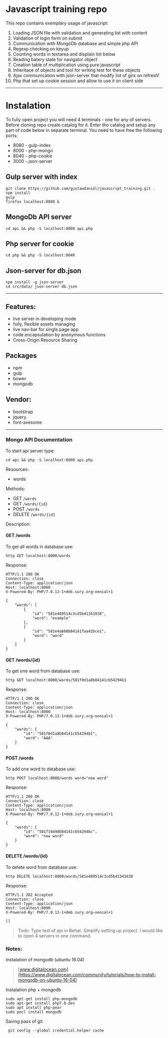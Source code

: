 # Javascript training repo

This repo contains exemplary usage of javascript:

1. Loading JSON file with validation and generating list with content
2. Validation of login form on submit
3. Communication with MongoDb database and simple php API
4. Regexp checking on keyup
5. Counting words in textarea and displain list below
6. Reading batery state for navigator object
7. Creation table of multiplication using pure javascript
8. Inheritace of objects and tool for writing test for these objects
9. Ajax communication with json-server that modify list of girs on refresh!
10. Php that set up cookie session and allow to use it on client side
-------

# Instalation
To fully open project you will need 4 terminals - one for any of servers. Before cloning repo create catalog for it. Enter tho catalog and setup any part of code below in separate terminal. You need to have free the following ports:
+ 8080 - gulp-index
+ 8000 - php-mongo
+ 8040 - php-cookie
+ 3000 - json-server
## Gulp server with index
```
git clone https://github.com/gustawdaniel/javascript_training.git .
npm install
gulp
firefox localhost:8080 &
```

## MongoDb API server
```
cd api && php -S localhost:8000 api.php
```

## Php server for cookie
```
cd php && php -S localhost:8040
```

## Json-server for db.json
```
npm install -g json-server
cd src/data/ json-server db.json
```

-------------------------



## Features:

+ live server in developing mode
+ fully, flexible assets managing
+ live nav-bar for single page app
+ code encapsulation by anonymous functions
+ Cross-Origin Resource Sharing

## Packages

+ npm
+ gulp
+ bower
+ mongodb

## Vendor:

+ bootstrap
+ jquery
+ font-avesome

--------------

### Mongo API Documentation

To start api server type:

```
cd api && php -S localhost:8000 api.php
```

Resources:

+ words

Methods:

+ GET `/words`
+ GET `/words/{id}`
+ POST `/words`
+ DELETE `/words/{id}`

Description:

#### GET /words

To get all words in database use:

```
http GET localhost:8000/words
```

Response:

```
HTTP/1.1 200 OK
Connection: close
Content-Type: application/json
Host: localhost:8000
X-Powered-By: PHP/7.0.12-1+deb.sury.org~xenial+1

{
    "words": [
        {
            "id": "581e489514c3cd5b41341038",
            "word": "example"
        },
        {
            "id": "581e4a668b04141faa42bce1",
            "word": "word"
        }
    ]
}

```

#### GET /words/{id}

To get one word from database use:

```
http GET localhost:8000/words/581f0d1a8b04141cb54294b1
```

Response:

```
HTTP/1.1 200 OK
Connection: close
Content-Type: application/json
Host: localhost:8000
X-Powered-By: PHP/7.0.12-1+deb.sury.org~xenial+1

{
    "words": {
        "id": "581f0d1a8b04141cb54294b1",
        "word": "AAA"
    }
}

```

#### POST /words

To add one word to database use:

```
http POST localhost:8000/words word="new word"
```

Response:

```
HTTP/1.1 200 OK
Connection: close
Content-Type: application/json
Host: localhost:8000
X-Powered-By: PHP/7.0.12-1+deb.sury.org~xenial+1

{
    "words": {
        "id": "581f19a98b04141cb54294bc",
        "word": "new word"
    }
}

```

#### DELETE /words/{id}

To delete word from database use:

```
http DELETE localhost:8000/words/581e489514c3cd5b41341038
```

Response:

```
HTTP/1.1 202 Accepted
Connection: close
Content-Type: application/json
Host: localhost:8000
X-Powered-By: PHP/7.0.12-1+deb.sury.org~xenial+1

[]
```

>Todo:
>Type test of api in Behat.
>Simplify setting up project. I would like to open 4 servers in one command.


### Notes:

Instalation of mongodb (ubuntu 16.04)

> [www.digitalocean.com](https://www.digitalocean.com/community/tutorials/how-to-install-mongodb-on-ubuntu-16-04)

Instalation php + mongodb

```
sudo apt-get install php-mongodb
sudo apt-get install php7.0-dev
sudo apt install php-pear
sudo pecl install mongodb
```

Saving pass of git

     git config --global credential.helper cache